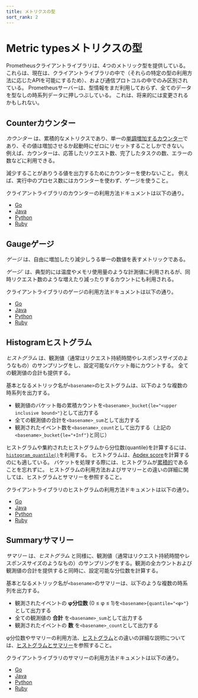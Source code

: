 ```yaml
---
title: メトリクスの型
sort_rank: 2
---
```


# <span class="original-header">Metric types</span>メトリクスの型

Prometheusクライアントライブラリは、4つのメトリック型を提供している。 これらは、現在は、クライアントライブラリの中で（それらの特定の型の利用方法に応じたAPIを可能にするため）、および通信プロトコルの中でのみ区別されている。 Prometheusサーバーは、型情報をまだ利用しておらず、全てのデータを型なしの時系列データに押しつぶしている。 これは、将来的には変更されるかもしれない。

## <span class="anchor-text-supplement">Counter</span>カウンター

_カウンター_ は、累積的なメトリクスであり、単一の[単調増加するカウンター](https://en.wikipedia.org/wiki/単調写像)であり、その値は増加させるか起動時にゼロにリセットすることしかできない。 例えば、カウンターは、応答したリクエスト数、完了したタスクの数、エラーの数などに利用できる。

減少することがありうる値を出力するためにカウンターを使わないこと。 例えば、実行中のプロセス数にはカウンターを使わず、ゲージを使うこと。

クライアントライブラリのカウンターの利用方法ドキュメントは以下の通り。

   * [Go](http://godoc.org/github.com/prometheus/client_golang/prometheus#Counter)
   * [Java](https://github.com/prometheus/client_java/blob/master/simpleclient/src/main/java/io/prometheus/client/Counter.java)
   * [Python](https://github.com/prometheus/client_python#counter)
   * [Ruby](https://github.com/prometheus/client_ruby#counter)

## <span class="anchor-text-supplement">Gauge</span>ゲージ

_ゲージ_ は、自由に増加したり減少しうる単一の数値を表すメトリックである。

_ゲージ`_ は、典型的には温度やメモリ使用量のような計測値に利用されるが、同時リクエスト数のような増えたり減ったりするカウントにも利用される。

クライアントライブラリのゲージの利用方法ドキュメントは以下の通り。

   * [Go](http://godoc.org/github.com/prometheus/client_golang/prometheus#Gauge)
   * [Java](https://github.com/prometheus/client_java/blob/master/simpleclient/src/main/java/io/prometheus/client/Gauge.java)
   * [Python](https://github.com/prometheus/client_python#gauge)
   * [Ruby](https://github.com/prometheus/client_ruby#gauge)

## <span class="anchor-text-supplement">Histogram</span>ヒストグラム

_ヒストグラム_ は、観測値（通常はリクエスト持続時間やレスポンスサイズのようなもの）のサンプリングをし、設定可能なバケット毎にカウントする。 全ての観測値の合計も提供する。

基本となるメトリック名が`<basename>`のヒストグラムは、以下のような複数の時系列を出力する。

  * 観測値のバケット毎の累積カウントを`<basename>_bucket{le="<upper inclusive bound>"}`として出力する
  * 全ての観測値の合計を`<basename>_sum`として出力する
  * 観測されたイベント数を`<basename>_count`として出力する（上記の`<basename>_bucket{le="+Inf"}`と同じ）

ヒストグラムや集約されたヒストグラムから分位数(quantile)を計算するには、[`histogram_quantile()`](/ja/docs/prometheus/latest/querying/functions/#histogram_quantile)を利用する。 ヒストグラムは、[Apdex score](http://en.wikipedia.org/wiki/Apdex)を計算するのにも適している。 バケットを処理する際には、ヒストグラムが[累積的](https://ja.wikipedia.org/wiki/ヒストグラム#累積度数図)であることを忘れずに。 ヒストグラムの利用方法およびサマリーとの違いの詳細に関しては、ヒストグラムとサマリーを参照すること。

クライアントライブラリのヒストグラムの利用方法ドキュメントは以下の通り。

   * [Go](http://godoc.org/github.com/prometheus/client_golang/prometheus#Histogram)
   * [Java](https://github.com/prometheus/client_java/blob/master/simpleclient/src/main/java/io/prometheus/client/Histogram.java)
   * [Python](https://github.com/prometheus/client_python#histogram)
   * [Ruby](https://github.com/prometheus/client_ruby#histogram)

## <span class="anchor-text-supplement">Summary</span>サマリー

_サマリー_ は、_ヒストグラム_ と同様に、観測値（通常はリクエスト持続時間やレスポンスサイズのようなもの）のサンプリングをする。観測の全カウントおよび観測値の合計を提供すると同時に、設定可能な分位数を計算する。

基本となるメトリック名が`<basename>`のサマリーは、以下のような複数の時系列を出力する。

  * 観測されたイベントの **φ分位数** (0 ≤ φ ≤ 1)を`<basename>{quantile="<φ>"}`として出力する
  * 全ての観測値の **合計** を`<basename>_sum`として出力する
  * 観測されたイベントの **数** を`<basename>_count`として出力する

φ分位数やサマリーの利用方法、[ヒストグラム](#histogram)との違いの詳細な説明については、[ヒストグラムとサマリー](/ja/docs/practices/histograms)を参照すること。

クライアントライブラリのサマリーの利用方法ドキュメントは以下の通り。

   * [Go](http://godoc.org/github.com/prometheus/client_golang/prometheus#Summary)
   * [Java](https://github.com/prometheus/client_java/blob/master/simpleclient/src/main/java/io/prometheus/client/Summary.java)
   * [Python](https://github.com/prometheus/client_python#summary)
   * [Ruby](https://github.com/prometheus/client_ruby#summary)
